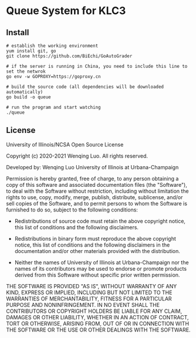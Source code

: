 # Queue System for KLC3

## Install
```shell
# establish the working environment
yum install git, go
git clone https://github.com/BiEchi/GoAutoGrader

# if the server is running in China, you need to include this line to set the netwrok 
go env -w GOPROXY=https://goproxy.cn

# build the source code (all dependencies will be downloaded automatically)
go build -o queue

# run the program and start watching
./queue
```

## License

University of Illinois/NCSA Open Source License

Copyright (c) 2020-2021 Wenqing Luo. All rights reserved.

Developed by: Wenqing Luo
              University of Illinois at Urbana-Champaign

Permission is hereby granted, free of charge, to any person
obtaining a copy of this software and associated documentation files
(the "Software"), to deal with the Software without restriction,
including without limitation the rights to use, copy, modify, merge,
publish, distribute, sublicense, and/or sell copies of the Software,
and to permit persons to whom the Software is furnished to do so,
subject to the following conditions:

* Redistributions of source code must retain the above copyright notice,
  this list of conditions and the following disclaimers.

* Redistributions in binary form must reproduce the above copyright
  notice, this list of conditions and the following disclaimers in the
  documentation and/or other materials provided with the distribution.

* Neither the names of University of Illinois at Urbana-Champaign nor the 
  names of its contributors may be used to endorse or promote products derived 
  from this Software without specific prior written permission.

THE SOFTWARE IS PROVIDED "AS IS", WITHOUT WARRANTY OF ANY KIND, EXPRESS
OR IMPLIED, INCLUDING BUT NOT LIMITED TO THE WARRANTIES OF MERCHANTABILITY,
FITNESS FOR A PARTICULAR PURPOSE AND NONINFRINGEMENT. IN NO EVENT SHALL THE
CONTRIBUTORS OR COPYRIGHT HOLDERS BE LIABLE FOR ANY CLAIM, DAMAGES OR OTHER
LIABILITY, WHETHER IN AN ACTION OF CONTRACT, TORT OR OTHERWISE, ARISING FROM,
OUT OF OR IN CONNECTION WITH THE SOFTWARE OR THE USE OR OTHER DEALINGS WITH
THE SOFTWARE.